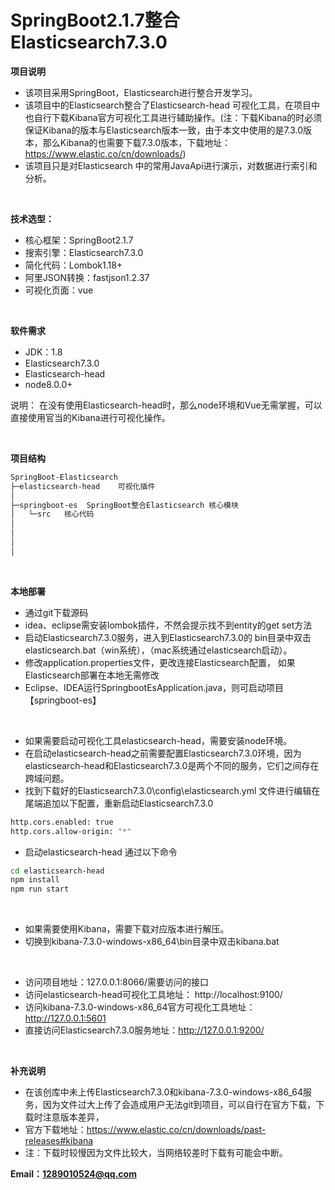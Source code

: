 # SpringBoot2.1.7整合Elasticsearch7.3.0
**项目说明** 
- 该项目采用SpringBoot，Elasticsearch进行整合开发学习。
- 该项目中的Elasticsearch整合了Elasticsearch-head 可视化工具，在项目中也自行下载Kibana官方可视化工具进行辅助操作。(注：下载Kibana的时必须保证Kibana的版本与Elasticsearch版本一致，由于本文中使用的是7.3.0版本，那么Kibana的也需要下载7.3.0版本，下载地址：https://www.elastic.co/cn/downloads/)
- 该项目只是对Elasticsearch 中的常用JavaApi进行演示，对数据进行索引和分析。

<br>

**技术选型：**
- 核心框架：SpringBoot2.1.7
- 搜索引擎：Elasticsearch7.3.0
- 简化代码：Lombok1.18+
- 阿里JSON转换：fastjson1.2.37
- 可视化页面：vue

<br>

 
**软件需求** 
- JDK：1.8
- Elasticsearch7.3.0
- Elasticsearch-head
- node8.0.0+

说明： 在没有使用Elasticsearch-head时，那么node环境和Vue无需掌握，可以直接使用官当的Kibana进行可视化操作。

<br>

**项目结构** 

```sh
SpringBoot-Elasticsearch
├─elasticsearch-head	可视化插件
│
├─springboot-es  SpringBoot整合Elasticsearch 核心模块
│	└─src	核心代码
│
│
│
│
```
<br>

**本地部署**
- 通过git下载源码
- idea、eclipse需安装lombok插件，不然会提示找不到entity的get set方法
- 启动Elasticsearch7.3.0服务，进入到Elasticsearch7.3.0的 bin目录中双击elasticsearch.bat（win系统），（mac系统通过elasticsearch启动）。
- 修改application.properties文件，更改连接Elasticsearch配置， 如果Elasticsearch部署在本地无需修改
- Eclipse、IDEA运行SpringbootEsApplication.java，则可启动项目【springboot-es】

<br>

- 如果需要启动可视化工具elasticsearch-head，需要安装node环境。
- 在启动elasticsearch-head之前需要配置Elasticsearch7.3.0环境，因为elasticsearch-head和Elasticsearch7.3.0是两个不同的服务，它们之间存在跨域问题。
- 找到下载好的Elasticsearch7.3.0\config\elasticsearch.yml 文件进行编辑在尾端追加以下配置，重新启动Elasticsearch7.3.0

```sh
http.cors.enabled: true
http.cors.allow-origin: "*"
```

- 启动elasticsearch-head 通过以下命令

```sh
cd elasticsearch-head
npm install
npm run start
```

<br>

- 如果需要使用Kibana，需要下载对应版本进行解压。
- 切换到kibana-7.3.0-windows-x86_64\bin目录中双击kibana.bat

<br>

- 访问项目地址：127.0.0.1:8066/需要访问的接口
- 访问elasticsearch-head可视化工具地址： http://localhost:9100/
- 访问kibana-7.3.0-windows-x86_64官方可视化工具地址：http://127.0.0.1:5601
- 直接访问Elasticsearch7.3.0服务地址：http://127.0.0.1:9200/

<br>

**补充说明**
- 在该创库中未上传Elasticsearch7.3.0和kibana-7.3.0-windows-x86_64服务，因为文件过大上传了会造成用户无法git到项目，可以自行在官方下载，下载时注意版本差异，
- 官方下载地址：https://www.elastic.co/cn/downloads/past-releases#kibana
- 注：下载时较慢因为文件比较大，当网络较差时下载有可能会中断。

**Email：1289010524@qq.com**

